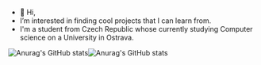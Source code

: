 - 👋 Hi,
- I’m interested in finding cool projects that I can learn from.
- I'm a student from Czech Republic whose currently studying Computer science on a University in Ostrava. 

![Anurag's GitHub stats](https://github-readme-stats.vercel.app/api?username=H0lyP0tat0&theme=omni&show_icons=true&hide_border=true&hide_title=true&bg_color=9ca3af00)![Anurag's GitHub stats](https://github-readme-stats.vercel.app/api/top-langs?username=H0lyP0tat0&theme=omni&show_icons=true&hide_border=true&hide_title=true&layout=compact&bg_color=9ca3af00)

<!---
H0lyP0tat0/H0lyP0tat0 is a ✨ special ✨ repository because its `README.md` (this file) appears on your GitHub profile.
You can click the Preview link to take a look at your changes.
--->

